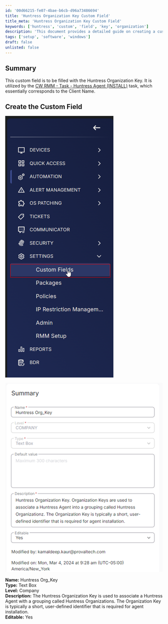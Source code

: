 ```yaml
---
id: '00d66215-fe07-4bae-b6cb-d96a73486694'
title: 'Huntress Organization Key Custom Field'
title_meta: 'Huntress Organization Key Custom Field'
keywords: ['huntress', 'custom', 'field', 'key', 'organization']
description: 'This document provides a detailed guide on creating a custom field for the Huntress Organization Key in ConnectWise RMM. It includes instructions on how to set up the field, its properties, and its importance in associating Huntress Agents with their respective organizations.'
tags: ['setup', 'software', 'windows']
draft: false
unlisted: false
---
```


## Summary

This custom field is to be filled with the Huntress Organization Key. It is utilized by the [CW RMM - Task - Huntress Agent (INSTALL)](<../tasks/Huntress Agent (INSTALL).md>) task, which essentially corresponds to the Client Name.

## Create the Custom Field

![Image 1](../../../static/img/Huntress-Org_Key/image_1.png)

![Image 2](../../../static/img/Huntress-Org_Key/image_2.png)

**Name:** Huntress Org_Key  
**Type:** Text Box  
**Level:** Company  
**Description:** The Huntress Organization Key is used to associate a Huntress Agent with a grouping called Huntress Organizations. The Organization Key is typically a short, user-defined identifier that is required for agent installation.  
**Editable:** Yes  
